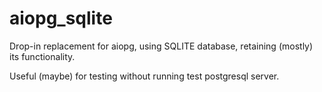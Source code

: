 aiopg_sqlite
============


Drop-in replacement for aiopg, using SQLITE database, retaining (mostly)
its functionality.

Useful (maybe) for testing without running test postgresql server.
